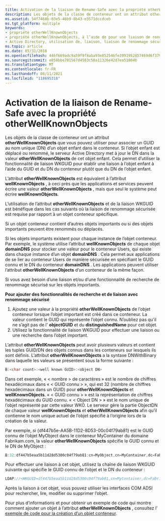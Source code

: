 ```yaml
---
title: Activation de la liaison de Rename-Safe avec la propriété otherWellKnownObjects
description: Les objets de la classe de conteneur ont un attribut otherWellKnownObjects que vous pouvez utiliser pour associer un GUID au nom unique (DN) d’un objet enfant dans le conteneur.
ms.assetid: 54f7468b-03e5-46b9-8b43-e3571dccdceb
ms.tgt_platform: multiple
keywords:
- propriété otherWellKnownObjects
- propriété otherWellKnownObjects, à l’aide de pour une liaison de renommage sécurisée
- Active Directory, utilisation de, liaison, liaison de renommage sécurisée
ms.topic: article
ms.date: 05/31/2018
ms.openlocfilehash: 446f669adc9a59f9f8aba93e852546fe3991952857469d6f37978d9cf91a7666
ms.sourcegitcommit: e858bbe701567d4583c50a11326e42d7ea51804b
ms.translationtype: MT
ms.contentlocale: fr-FR
ms.lasthandoff: 08/11/2021
ms.locfileid: "118695318"
---
```

# <a name="enabling-rename-safe-binding-with-the-otherwellknownobjects-property"></a>Activation de la liaison de Rename-Safe avec la propriété otherWellKnownObjects

Les objets de la classe de conteneur ont un attribut **otherWellKnownObjects** que vous pouvez utiliser pour associer un GUID au nom unique (DN) d’un objet enfant dans le conteneur. Si l’objet enfant est déplacé ou renommé, le serveur Active Directory met à jour le DN dans la valeur **otherWellKnownObjects** de cet objet enfant. Cela permet d’utiliser la fonctionnalité de liaison WKGUID pour établir une liaison à l’objet enfant à l’aide du GUID et du DN du conteneur plutôt que du DN de l’objet enfant.

L’attribut **otherWellKnownObjects** est équivalent à l’attribut **wellKnownObjects** , à ceci près que les applications et services peuvent écrire une valeur **otherWellKnownObjects** , mais que seul le système peut écrire **wellKnownObjects**.

L’utilisation de l’attribut **otherWellKnownObjects** et de la liaison WKGUID est bénéfique dans les cas suivants où la liaison de renommage sécurisée est requise par rapport à un objet conteneur spécifique.

Si un objet conteneur contient d’autres objets importants ou si des objets importants peuvent être renommés ou déplacés.

Si les objets importants existent pour chaque instance de l’objet conteneur. Par exemple, le système utilise l’attribut **wellKnownObjects** de chaque objet **domainDNS** pour stocker une valeur pour le conteneur Users, qui existe dans chaque instance d’un objet **domainDNS** . Cela permet aux applications de se lier au conteneur Users de manière sécurisée en spécifiant le GUID connu et le DN du conteneur **domainDNS** . Les applications peuvent utiliser l’attribut **otherWellKnownObjects** d’un conteneur de la même façon.

Si vous avez besoin d’une liaison et/ou d’une fonctionnalité de recherche de renommage sécurisé sur les objets importants.

**Pour ajouter des fonctionnalités de recherche et de liaison avec renommage sécurisé**

1.  Ajoutez une valeur à la propriété **otherWellKnownObjects** de l’objet conteneur lorsque l’objet important est créé dans ce conteneur. La valeur contient le GUID qui représente l’objet connu. N’oubliez pas qu’il ne s’agit pas de l' **objectGUID** et du **distinguishedName** pour cet objet.
2.  Utilisez la fonctionnalité de liaison WKGUID pour effectuer une liaison ou une recherche dans l’objet important.

L’attribut **otherWellKnownObjects** peut avoir plusieurs valeurs et contient les tuples GUID/DN des objets connus dans les conteneurs sur lesquels ils sont définis. L’attribut **otherWellKnownObjects** a la syntaxe DNWithBinary dans laquelle les valeurs se présentent sous la forme suivante :


```C++
B:<char count>:<well known GUID>:<object DN>
```



Dans cet exemple, « &lt; nombre &gt; de caractères » est le nombre de chiffres hexadécimaux dans « &lt; GUID connu &gt; », qui est 32 (nombre de chiffres hexadécimaux dans un GUID) pour **otherWellKnownObjects** et **wellKnownObjects**. « &lt; GUID connu &gt; » est la représentation de chiffres hexadécimaux du GUID connu. « &lt; Object DN &gt; » est le nom unique de l’objet représenté par cette valeur WKO. Le serveur gère la partie ObjectDN de chaque valeur **wellKnownObjects** et **otherWellKnownObjects** afin qu’il contienne le nom unique actuel de l’objet spécifié à l’origine lors de la création de la valeur.

Par exemple, si {df447b5e-AA5B-11D2-8D53-00c04f79ab81} est le GUID connu de l’objet MyObject dans le conteneur MyContainer du domaine Fabrikam.com, la valeur **otherWellKnownObjects** spécifie le GUID connu et le DN de MyObject :


```C++
B:32:df447b5eaa5b11d28d5300c04f79ab81:cn=MyObject,cn=MyContainer,dc=Fabrikam,dc=com
```



Pour effectuer une liaison à cet objet, utilisez la chaîne de liaison WKGUID suivante qui spécifie le GUID connu de l’objet et le DN du conteneur :


```C++
LDAP://<WKGUID=df447b5eaa5b11d28d5300c04f79ab81,cn=MyContainer,dc=Fabrikam,dc=com>
```



Après la liaison à cet objet, vous pouvez utiliser les interfaces COM ADSI pour rechercher, lire, modifier ou supprimer l’objet.

Pour plus d’informations et pour obtenir un exemple de code qui montre comment ajouter un objet à l’attribut **otherWellKnownObjects** , consultez l' [exemple de code pour la création d’un objet conteneur](example-code-for-creating-a-container-object.md).

 

 




